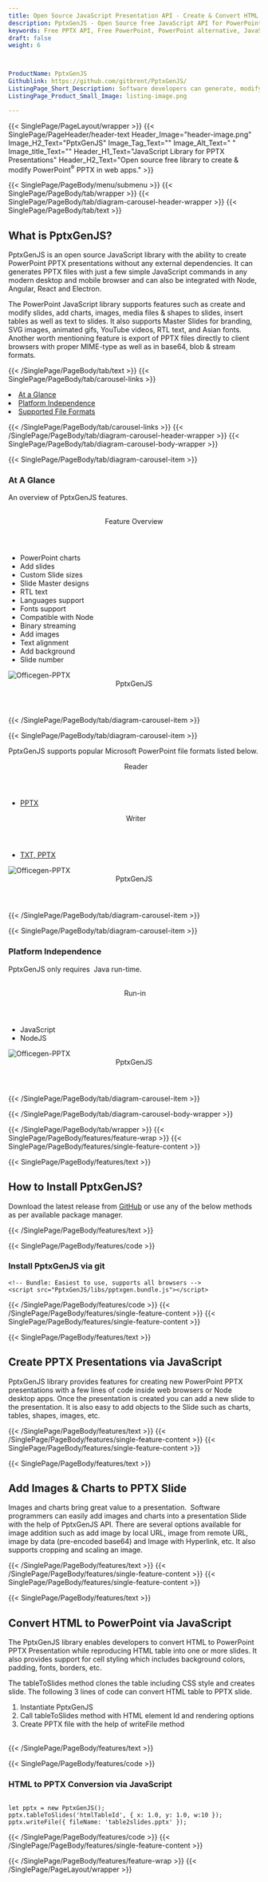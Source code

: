 ```yaml
---
title: Open Source JavaScript Presentation API - Create & Convert HTML to PPTX
description: PptxGenJS - Open Source free JavaScript API for PowerPoint Presentation files. Developers can create, edit PPTX, convert HTML to PPTX or add Images or Charts.
keywords: Free PPTX API, Free PowerPoint, PowerPoint alternative, JavaScript PPTX, JavaScript PowerPoint , JavaScript PowerPoint PPTX, Microsoft office JavaScript,  JavaScript PPTX API, JavaScript PPTX library, JavaScript presentations, convert HTML to PPTX, add Images presentation, add Charts in PPTX file,  create PPTX slide, JavaScript PowerPoint library, modify PPTX files
draft: false
weight: 6



ProductName: PptxGenJS
Githublink: https://github.com/gitbrent/PptxGenJS/
ListingPage_Short_Description: Software developers can generate, modify & manipulate Microsoft PowerPoint Presentations with a few simple JavaScript commands in a web browser.
ListingPage_Product_Small_Image: listing-image.png 

---
```


{{< SinglePage/PageLayout/wrapper >}}
{{< SinglePage/PageHeader/header-text
Header_Image="header-image.png"
Image_H2_Text="PptxGenJS"
Image_Tag_Text=""
Image_Alt_Text=" "
Image_title_Text=""
Header_H1_Text="JavaScript Library for PPTX Presentations"
Header_H2_Text="Open source free library to create & modify PowerPoint<sup>®</sup> PPTX in web apps." >}}

{{< SinglePage/PageBody/menu/submenu >}}
{{< SinglePage/PageBody/tab/wrapper >}}
{{< SinglePage/PageBody/tab/diagram-carousel-header-wrapper >}}
{{< SinglePage/PageBody/tab/text >}}



<h2 class="h2title">What is PptxGenJS?</h2>
<p>PptxGenJS is an open source JavaScript library with the ability to create PowerPoint PPTX presentations without any external dependencies. It can generates PPTX files with just a few simple JavaScript commands in any modern desktop and mobile browser and can also be integrated with Node, Angular, React and Electron.</p>
<p>The PowerPoint JavaScript library supports features such as create and modify slides, add charts, images, media files & shapes to slides, insert tables as well as text to slides. It also supports Master Slides for branding, SVG images, animated gifs, YouTube videos, RTL text, and Asian fonts. Another worth mentioning feature is export of PPTX files directly to client browsers with proper MIME-type as well as in base64, blob & stream formats.</p>

{{< /SinglePage/PageBody/tab/text >}}
{{< SinglePage/PageBody/tab/carousel-links >}}

<li data-target="#diagramcarousel" data-slide-to="0"><a href="#">At a Glance</a></li>
<li data-target="#diagramcarousel" data-slide-to="2"><a href="#">Platform Independence</a></li>
<li data-target="#diagramcarousel" data-slide-to="1"><a class="activetab" href="#">Supported File Formats</a></li>


{{< /SinglePage/PageBody/tab/carousel-links >}}
{{< /SinglePage/PageBody/tab/diagram-carousel-header-wrapper >}}
{{< SinglePage/PageBody/tab/diagram-carousel-body-wrapper >}}

{{< SinglePage/PageBody/tab/diagram-carousel-item >}}
<h3>At A Glance</h3>
<p>An overview of PptxGenJS features.</p>
<div class="diagram1 d1-poi">
<div class="d1-row">
<div class="d1-col d1-left"> </div>
<!--/left -->
<div class="d1-col d1-right"><header>Feature Overview</header>
<ul>
<li>PowerPoint charts</li>
<li>Add slides</li>
<li>Custom Slide sizes</li>
<li>Slide Master designs</li>
<li>RTL text</li>
<li>Languages support</li>
<li>Fonts support</li>
<li>Compatible with Node</li>
<li>Binary streaming</li>
<li>Add images</li>
<li>Text alignment</li>
<li>Add background</li>
<li>Slide number</li>
</ul>
</div>
<!--/right --></div>
<!--/row-->
<div class="d1-logo"><img class="bg-lite" src='listing-image.png' alt="Officegen-PPTX"><header>PptxGenJS</header><footer><small></small></footer></div>
<!--/logo--></div>
<!--/diagram1-->
{{< /SinglePage/PageBody/tab/diagram-carousel-item >}}

{{< SinglePage/PageBody/tab/diagram-carousel-item >}}
<p>PptxGenJS supports popular Microsoft PowerPoint file formats listed below.</p>
<div class="diagram1 d2  d1-poi">
<div class="d1-row">
<div class="d1-col d1-left"><header><i class="fa fa-arrows-v "> </i> Reader</header>
<ul>
<li><a href="https://docs.fileformat.com/presentation/pptx/">PPTX</a></li>
</ul>
</div>
<!--/left-->
<div class="d1-col d1-right"><header><i class="fa  fa-long-arrow-down"> </i> Writer</header>
<ul>
<li><a href="https://docs.fileformat.com/word-processing/txt/">TXT</a><a href="https://docs.fileformat.com/presentation/pptx/">, PPTX</a></li>
</ul>
</div>
<!--/right--></div>
<!--/row-->
<div class="d1-logo"><img class="bg-lite" src='listing-image.png' alt="Officegen-PPTX"><header>PptxGenJS</header><footer><small></small></footer></div>
<!--/logo--></div>
<!--/diagram2-->
{{< /SinglePage/PageBody/tab/diagram-carousel-item >}}

{{< SinglePage/PageBody/tab/diagram-carousel-item >}}
<h3>Platform Independence</h3>
<p>PptxGenJS only requires  Java run-time.</p>
<div class="diagram1 d1-poi">
<div class="d1-row">
<div class="d1-col d1-left"> </div>
<div class="d1-col d1-right"><header><i class="fa fa-cubes"> </i>Run-in</header>
<ul>
<li>JavaScript</li>
<li>NodeJS  </li>
</ul>
</div>
<!--/left--><!--/right--></div>
<!--/row-->
<div class="d1-logo"><img class="bg-lite" src='listing-image.png' alt="Officegen-PPTX"><header>PptxGenJS</header><footer><small></small></footer></div>
<!--/logo--></div>
<!--/diagram2 -->
{{< /SinglePage/PageBody/tab/diagram-carousel-item >}}

{{< /SinglePage/PageBody/tab/diagram-carousel-body-wrapper >}}

{{< /SinglePage/PageBody/tab/wrapper >}}
{{< SinglePage/PageBody/features/feature-wrap >}}
{{< SinglePage/PageBody/features/single-feature-content >}}

{{< SinglePage/PageBody/features/text >}}
<h2 class="h2title">How to Install PptxGenJS?</h2>
<p>Download the latest release from <a href="https://github.com/gitbrent/PptxGenJS/releases/latest">GitHub</a> or use any of the below methods as per available package manager.</p>
{{< /SinglePage/PageBody/features/text >}}

{{< SinglePage/PageBody/features/code >}}
<h3>Install PptxGenJS via git</h3>
<pre><code class="hljs css language-html"><span class="hljs-comment">&lt;!-- Bundle: Easiest to use, supports all browsers --&gt;</span>
<span class="hljs-tag">&lt;<span class="hljs-name">script</span> <span class="hljs-attr">src</span>=<span class="hljs-string">"PptxGenJS/libs/pptxgen.bundle.js"</span>&gt;</span><span class="hljs-tag">&lt;/<span class="hljs-name">script</span>&gt;</span></code></pre>

{{< /SinglePage/PageBody/features/code >}}
{{< /SinglePage/PageBody/features/single-feature-content >}}
{{< SinglePage/PageBody/features/single-feature-content >}}

{{< SinglePage/PageBody/features/text >}}
<h2 class="h2title">Create PPTX Presentations via JavaScript</h2>
<p>PptxGenJS library provides features for creating new PowerPoint PPTX presentations with a few lines of code inside web browsers or Node desktop apps. Once the presentation is created you can add a new slide to the presentation. It is also easy to add objects to the Slide such as charts, tables, shapes, images, etc.</p>

{{< /SinglePage/PageBody/features/text >}}
{{< /SinglePage/PageBody/features/single-feature-content >}}
{{< SinglePage/PageBody/features/single-feature-content >}}

{{< SinglePage/PageBody/features/text >}}
<h2 class="h2title">Add Images & Charts to PPTX Slide</h2>
<p>Images and charts bring great value to a presentation.  Software programmers can easily add images and charts into a presentation Slide with the help of PptxGenJS API. There are several options available for image addition such as add image by local URL, image from remote URL, image by data (pre-encoded base64) and Image with Hyperlink, etc. It also supports cropping and scaling an image.</p>

{{< /SinglePage/PageBody/features/text >}}
{{< /SinglePage/PageBody/features/single-feature-content >}}
{{< SinglePage/PageBody/features/single-feature-content >}}

{{< SinglePage/PageBody/features/text >}}
<h2 class="h2title">Convert HTML to PowerPoint via JavaScript</h2>
<p>The PptxGenJS library enables developers to convert HTML to PowerPoint PPTX Presentation while reproducing HTML table into one or more slides. It also provides support for cell styling which includes background colors, padding, fonts, borders, etc.</p>
<p>The tableToSlides method clones the table including CSS style and creates slide. The following 3 lines of code can convert HTML table to PPTX slide.</p>
<ol>
<li>Instantiate PptxGenJS</li>
<li>Call tableToSlides method with HTML element Id and rendering options</li>
<li>Create PPTX file with the help of writeFile method</li>
</ol>
<br>
{{< /SinglePage/PageBody/features/text >}}

{{< SinglePage/PageBody/features/code >}}
<h3>HTML to PPTX Conversion via JavaScript</h3>
<pre><code class="js">
let pptx = new PptxGenJS();
pptx.tableToSlides('htmlTableId', { x: 1.0, y: 1.0, w:10 });
pptx.writeFile({ fileName: 'table2slides.pptx' });</code></pre>


{{< /SinglePage/PageBody/features/code >}}
{{< /SinglePage/PageBody/features/single-feature-content >}}

{{< /SinglePage/PageBody/features/feature-wrap >}}
{{< /SinglePage/PageLayout/wrapper >}}